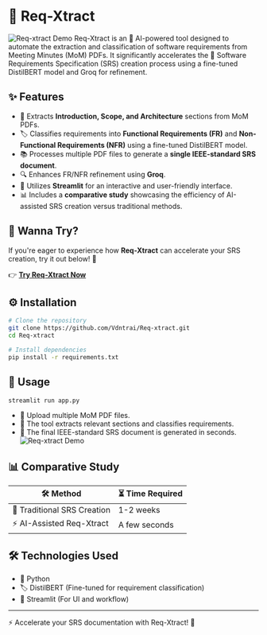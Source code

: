 

# 🚀 Req-Xtract
![Req-xtract Demo](./docs/demo.png)
Req-Xtract is an 🤖 AI-powered tool designed to automate the extraction and classification of software requirements from Meeting Minutes (MoM) PDFs. It significantly accelerates the 📜 Software Requirements Specification (SRS) creation process using a fine-tuned DistilBERT model and Groq for refinement.

## ✨ Features

- 📄 Extracts **Introduction, Scope, and Architecture** sections from MoM PDFs.
- 🏷️ Classifies requirements into **Functional Requirements (FR)** and **Non-Functional Requirements (NFR)** using a fine-tuned DistilBERT model.
- 📚 Processes multiple PDF files to generate a **single IEEE-standard SRS document**.
- 🔍 Enhances FR/NFR refinement using **Groq**.
- 🎨 Utilizes **Streamlit** for an interactive and user-friendly interface.
- 📊 Includes a **comparative study** showcasing the efficiency of AI-assisted SRS creation versus traditional methods.

## 🎯 Wanna Try?

If you're eager to experience how **Req-Xtract** can accelerate your SRS creation, try it out below! 🚀

👉 [**Try Req-Xtract Now**](https://huggingface.co/spaces/div3102/Req-xtract)


## ⚙️ Installation

```sh
# Clone the repository
git clone https://github.com/Vdntrai/Req-xtract.git
cd Req-xtract

# Install dependencies
pip install -r requirements.txt
```

## 🚀 Usage

```sh
streamlit run app.py
```

- 📂 Upload multiple MoM PDF files.
- 🔎 The tool extracts relevant sections and classifies requirements.
- 📑 The final IEEE-standard SRS document is generated in seconds.
![Req-xtract Demo](./docs/demo2.png)
## 📊 Comparative Study

| 🛠️ Method | ⏳ Time Required |
|-----------|----------------|
| 📝 Traditional SRS Creation | 1-2 weeks |
| ⚡ AI-Assisted Req-Xtract | A few seconds |

## 🛠️ Technologies Used

- 🐍 Python
- 🏷️ DistilBERT (Fine-tuned for requirement classification)
- 🎨 Streamlit (For UI and workflow)

 

---

⚡ Accelerate your SRS documentation with Req-Xtract! 🎯
